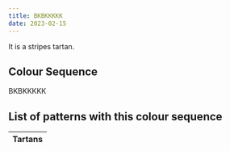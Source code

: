 ```yaml
---
title: BKBKKKKK
date: 2023-02-15
---
```

<no value>

It is a <no value> stripes tartan.


## Colour Sequence
BKBKKKKK

## List of patterns with this colour sequence

| Tartans |
|---------------|
